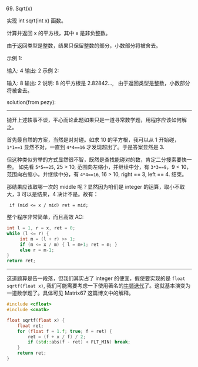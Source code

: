 69. Sqrt(x)

实现 int sqrt(int x) 函数。

计算并返回 x 的平方根，其中 x 是非负整数。

由于返回类型是整数，结果只保留整数的部分，小数部分将被舍去。

示例 1:

输入: 4
输出: 2
示例 2:

输入: 8
输出: 2
说明: 8 的平方根是 2.82842..., 
     由于返回类型是整数，小数部分将被舍去。


solution(from pezy):

-----

抛开上述轶事不谈，平心而论此题如果只是一道寻常数学题，用程序应该如何解之。

首先最自然的方案，当然是对对碰。如求 10 的平方根，我可以从 1 开始碰，`1*1==1` 显然不对，一直到 `4*4==16` 才发现超出了。于是答案显然是 3.

但这种类似穷举的方式显然很不智，既然是查找能碰对的数，肯定二分搜索要快一些。 如先看 `5*5==25`, 25 > 10, 范围向左缩小，并继续中分，有 `3*3==9`，9 < 10，范围向右缩小，并继续中分，有 `4*4==16`, 16 > 10, right == 3, left == 4. 结束。

那结果应该取哪一次的 middle 呢？显然因为咱们是 integer 的运算，取小不取大，3 可以是结果，4 决计不是。故有：

     if (mid <= x / mid) ret = mid;

整个程序非常简单，而且高效 AC:

```cpp
int l = 1, r = x, ret = 0;
while (l <= r) {
     int m = (l + r) >> 1;
     if (m <= x / m) { l = m+1; ret = m; }
     else r = m-1;
}
return ret;
```

-----

这道题算是告一段落，但我们其实占了 integer 的便宜，假使要实现的是 `float sqrtf(float x)`, 我们可能需要考虑一下使用著名的[牛顿迭代](http://www.matrix67.com/blog/archives/361)了。这就基本演变为一道数学题了。具体可见 Matrix67 这篇博文中的解释。

```cpp
#include <cfloat>
#include <cmath>

float sqrtf(float x) {
    float ret;
    for (float f = 1.f; true; f = ret) {
        ret = (f + x / f) / 2;
        if (std::abs(f - ret) < FLT_MIN) break;
    }
    return ret;
}

```
